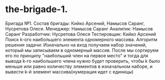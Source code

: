 # the-brigade-1.
Бригада №1. Состав бригады: Кийко Арсений, Намысов Саранг, Нусретова Олеся. 
Менеджер: Намысов Саранг
Аналитик: Намысов Саранг
Разработчик: Нусретова Олеся
Тестировщик: Кийко Арсений
Поиск k-ого наибольшего элемента одномерного массива.
Алгоритм решения задачи: Изначально на вход получаем набор значений, который мы записываем в одномерный массив. После мы сортируем его по принципу "наибольший член на первое место" и тогда для вывода k-го наибольшего члена нужно будет проверить, чтобы k было меньше или равно количеству элементов в изначальном наборе, и вывести k-й элемент массива(нумерация идет с единицы)
